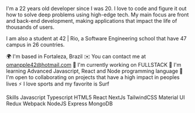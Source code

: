 I'm a 22 years old developer since I was 20. I love to code and figure it out how to solve deep problems using high-edge tech. My main focus are front and back-end development, making applications that impact the life of thousands of users.

I am also a student at 42 | Rio, a Software Engineering school that have 47 campus in 26 countries.

🌍 I'm based in Fortaleza, Brazil
✉️ You can contact me at omanpple42@hotmail.com
🚀 I'm currently working on FULLSTACK
🧠 I'm learning Advanced Javascript, React and Node programming language
🤝 I'm open to collaborating on projects that have a high impact in peoples lives
⚡ I love sports and my favorite is Surf


Skills
Javascript Typescript HTML5 React NextJs TailwindCSS Material UI Redux Webpack NodeJS Express MongoDB
    

